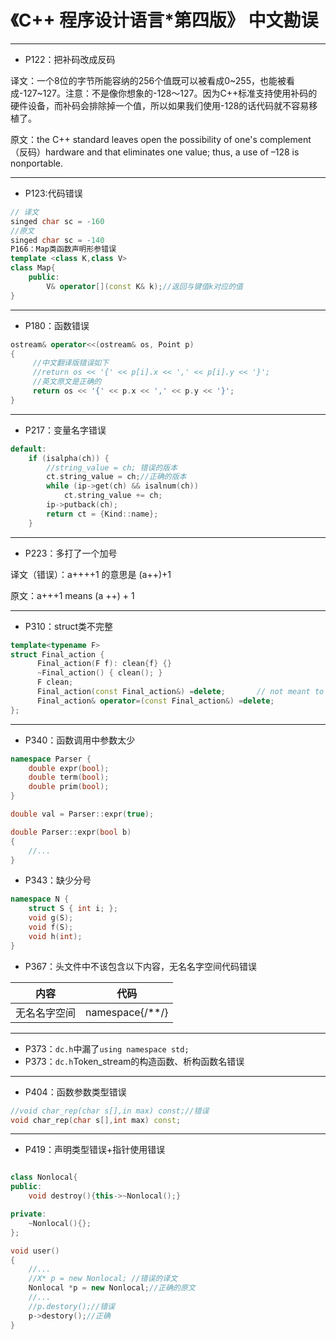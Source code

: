 # 《C++ 程序设计语言*第四版》 中文勘误

---

* P122：把补码改成反码

译文：一个8位的字节所能容纳的256个值既可以被看成0~255，也能被看成-127~127。注意：不是像你想象的-128～127。因为C++标准支持使用补码的硬件设备，而补码会排除掉一个值，所以如果我们使用-128的话代码就不容易移植了。


原文：the C++ standard leaves open the possibility of one's complement （反码）hardware and that eliminates one value; thus, a use of –128 is nonportable. 

---

* P123:代码错误

``` C++
// 译文
singed char sc = -160
//原文
singed char sc = -140
P166：Map类函数声明形参错误
template <class K,class V>
class Map{
	public:
		V& operator[](const K& k);//返回与键值k对应的值
}
```

---

* P180：函数错误

``` C++
ostream& operator<<(ostream& os, Point p)
{
	 //中文翻译版错误如下
	 //return os << '{' << p[i].x << ',' << p[i].y << '}';
	 //英文原文是正确的
	 return os << '{' << p.x << ',' << p.y << '}';
}
```

---

* P217：变量名字错误

``` C++
default:
	if (isalpha(ch)) {
		//string_value = ch; 错误的版本
		ct.string_value = ch;//正确的版本
		while (ip->get(ch) && isalnum(ch))
			ct.string_value += ch;
		ip->putback(ch);
		return ct = {Kind::name};
	}
```

---

* P223：多打了一个加号

译文（错误）：a++++1 的意思是 (a++)+1 

原文：a+++1 means (a ++) + 1

---
* P310：struct类不完整
```c++
template<typename F>
struct Final_action {
      Final_action(F f): clean{f} {}
      ~Final_action() { clean(); }
      F clean;
      Final_action(const Final_action&) =delete;       // not meant to be copied (§3.3.4, §17.6.4)
      Final_action& operator=(const Final_action&) =delete;
};
```

---
* P340：函数调用中参数太少

```c++
namespace Parser {
	double expr(bool);
	double term(bool);
	double prim(bool);
}

double val = Parser::expr(true);

double Parser::expr(bool b)
{
	//...
}

```

* P343：缺少分号

```c++
namespace N {
	struct S { int i; };
	void g(S);
	void f(S);
	void h(int);
}
```

* P367：头文件中不该包含以下内容，无名名字空间代码错误

|内容|代码|
|:---:|:---:|
|无名名字空间|namespace{/**/}|

---

* P373：`dc.h`中漏了`using namespace std;`
* P373：`dc.h`Token_stream的构造函数、析构函数名错误

---

* P404：函数参数类型错误
```c++
//void char_rep(char s[],in max) const;//错误
void char_rep(char s[],int max) const;
```

---

* P419：声明类型错误+指针使用错误
```c++

class Nonlocal{
public:
	void destroy(){this->~Nonlocal();}

private:
	~Nonlocal(){};
};

void user()
{
	//...
	//X* p = new Nonlocal; //错误的译文
	Nonlocal *p = new Nonlocal;//正确的原文
	//...
	//p.destory();//错误
	p->destory();//正确
}
```
